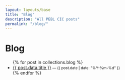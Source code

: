 ```yaml
---
layout: layouts/base
title: "Blog"
description: "All PEBL CIC posts"
permalink: "/blog/"
---
```


# Blog

<ul>
{% for post in collections.blog %}
  <li>
    <a href="{{ post.url }}">{{ post.data.title }}</a>
    <small>— {{ post.date | date: "%Y-%m-%d" }}</small>
  </li>
{% endfor %}
</ul>